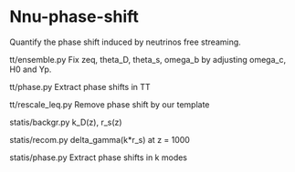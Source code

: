 Nnu-phase-shift
===============

Quantify the phase shift induced by neutrinos free streaming.

tt/ensemble.py
Fix zeq, theta_D, theta_s, omega_b by adjusting omega_c, H0 and Yp.

tt/phase.py
Extract phase shifts in TT

tt/rescale_leq.py
Remove phase shift by our template


statis/backgr.py
k_D(z), r_s(z)

statis/recom.py
delta_gamma(k*r_s) at z = 1000

statis/phase.py
Extract phase shifts in k modes
